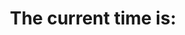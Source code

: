 
<!DOCTYPE html>
<html>
<head>
	<title>Get Time </title>
	<style type="text/css">
		body {
			text-align: center;
		}
	</style>
</head>
<body>
	<div>
		<h1> The current time is: <span id="time"> </span> <h1>
	</div>
	<script type="text/javascript">
		function checkTime(i) {
		  if (i < 10) {
		    i = "0" + i;
		  }
		  return i;
		}

		function startTime() {
		  var today = new Date();
		  var h = today.getHours();
		  var m = today.getMinutes();
		  var s = today.getSeconds();
		  // add a zero in front of numbers<10
		  m = checkTime(m);	
		  s = checkTime(s);
		  var newformat = h >= 12 ? 'PM' : 'AM'; 
		  document.getElementById('time').innerHTML = h + ":" + m + ":" + s + "s " + newformat;
		  t = setTimeout(function() {
		    startTime()
		  }, 500);
		}
		startTime();
	</script>
</body>
</html>
